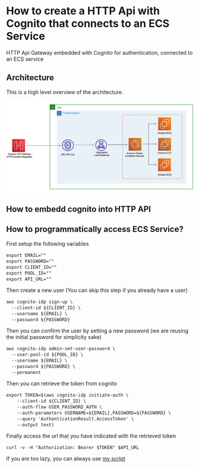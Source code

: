 # How to create a HTTP Api with Cognito that connects to an ECS Service

HTTP Api Gateway embedded with Cognito for authentication, connected to an ECS service

## Architecture

This is a high level overview of the architecture.

![Image of architecture](cloudformation/senzing-demo-hosted-zone/spike-api-gateway-cognito/architecture.png)

## How to embedd cognito into HTTP API

## How to programmatically access ECS Service?

First setup the following variables

```console
export EMAIL=""
export PASSWORD=""
export CLIENT_ID=""
export POOL_ID=""
export API_URL=""
```

Then create a new user (You can skip this step if you already have a user)

```console
aws cognito-idp sign-up \
  --client-id ${CLIENT_ID} \
  --username ${EMAIL} \
  --password ${PASSWORD}
```

Then you can confirm the user by setting a new password (we are reusing the initial password for simplicity sake)

```console
aws cognito-idp admin-set-user-password \
  --user-pool-id ${POOL_ID} \
  --username ${EMAIL} \
  --password ${PASSWORD} \
  --permanent
  ```

Then you can retrieve the token from cognito

```console
export TOKEN=$(aws cognito-idp initiate-auth \
    --client-id ${CLIENT_ID} \
    --auth-flow USER_PASSWORD_AUTH \
    --auth-parameters USERNAME=${EMAIL},PASSWORD=${PASSWORD} \
    --query 'AuthenticationResult.AccessToken' \
    --output text)
```

Finally access the url that you have indicated with the retrieved token

```console
curl -v -H "Authorization: Bearer $TOKEN" $API_URL
```

If you are too lazy, you can always use [my script](programmatic-login.sh)